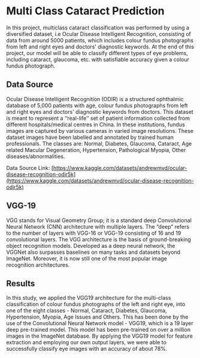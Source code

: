 # Multi Class Cataract Prediction

In this project, multiclass cataract classification was performed by using a diversified dataset, i.e Ocular Disease Intelligent Recognition, consisting of data from around 5000 patients, which includes colour fundus photographs from left and right eyes and doctors' diagnostic keywords. At the end of this project, our model will be able to classify different types of eye problems, including cataract, glaucoma, etc. with satisfiable accuracy given a colour fundus photograph.

## Data Source
Ocular Disease Intelligent Recognition (ODIR) is a structured ophthalmic database of 5,000 patients with age, colour fundus photographs from left and right eyes and doctors' diagnostic keywords from doctors. This dataset is meant to represent a ‘‘real-life’’ set of patient information collected from different hospitals/medical centres in China. In these institutions, fundus images are captured by various cameras in varied image resolutions. These dataset images have been labelled and annotated by trained human professionals. The classes are: Normal, Diabetes, Glaucoma, Cataract, Age related Macular Degeneration, Hypertension, Pathological Myopia, Other diseases/abnormalities.

Data Source Link: [https://www.kaggle.com/datasets/andrewmvd/ocular-disease-recognition-odir5k](https://www.kaggle.com/datasets/andrewmvd/ocular-disease-recognition-odir5k)

## VGG-19
VGG stands for Visual Geometry Group; it is a standard deep Convolutional Neural Network (CNN) architecture with multiple layers. The “deep” refers to the number of layers with VGG-16 or VGG-19 consisting of 16 and 19 convolutional layers. The VGG architecture is the basis of ground-breaking object recognition models. Developed as a deep neural network, the VGGNet also surpasses baselines on many tasks and datasets beyond ImageNet. Moreover, it is now still one of the most popular image recognition architectures.

## Results
In this study, we applied the VGG19 architecture for the multi-class classification of colour fundus photographs of the left and right eye, into one of the eight classes - Normal, Cataract, Diabetes, Glaucoma, Hypertension, Myopia, Age Issues and Others. This has been done by the use of the Convolutional Neural Network model - VGG19, which is a 19 layer deep pre-trained model. This model has been pre-trained on over a million images in the ImageNet database. By applying the VGG19 model for feature extraction and employing our own output layers, we were able to successfully classify eye images with an accuracy of about 78%.

